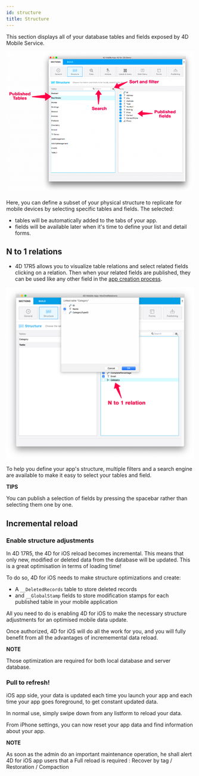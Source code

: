 ```yaml
---
id: structure
title: Structure
---
```


This section displays all of your database tables and fields exposed by 4D Mobile Service.

![Structure section](assets/en/project-editor/Structure-section-4D-for-iOS.png)

Here, you can define a subset of your physical structure to replicate for mobile devices by selecting specific tables and fields. The selected:

* tables will be automatically added to the tabs of your app.
* fields will be available later when it's time to define your list and detail forms.

## N to 1 relations

* 4D 17R5 allows you to visualize table relations and select related fields clicking on a relation. Then when your related fields are published, they can be used like any other field in the [app creation process](n-to-one-relations.html).

![Publish related tables](assets/en/project-editor/Structure-section-N-to-1-relations-4D-for-iOS.png)

To help you define your app's structure, multiple filters and a search engine are available to make it easy to select your tables and field.

<div markdown="1" class = "tips">

**TIPS**

You can publish a selection of fields by pressing the spacebar rather than selecting them one by one.

</div>

## Incremental reload

### Enable structure adjustments

In 4D 17R5, the 4D for iOS reload becomes incremental. This means that only new, modified or deleted data from the database will be updated. This is a great optimisation in terms of loading time!

To do so, 4D for iOS needs to make structure optimizations and create:

* A ```__DeletedRecords``` table to store deleted records
* and ```__GlobalStamp``` fields to store modification stamps for each published table in your mobile application

All you need to do is enabling 4D for iOS to make the necessary structure adjustments for an optimised mobile data update. 

Once authorized, 4D for iOS will do all the work for you, and you will fully benefit from all the advantages of incrememental data reload.

<div markdown="1" class = "tips">

**NOTE**

Those optimization are required for both local database and server database.

</div>

### Pull to refresh!

iOS app side, your data is updated each time you launch your app and each time your app goes foreground, to get constant updated data.

In normal use, simply swipe down from any listform to reload your data.

From iPhone settings, you can now reset your app data and find information about your app. 


<div markdown="1" class = "tips">

**NOTE**

As soon as the admin do an important maintenance operation, he shall alert 4D for iOS app users that a Full reload is required : Recover by tag / Restoration / Compaction

</div>